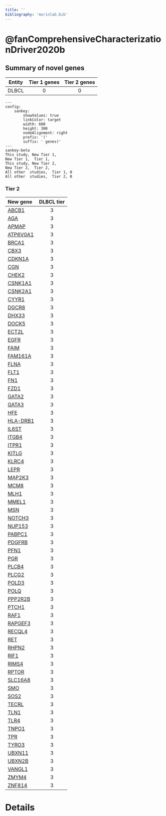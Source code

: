 ```yaml
---
title: ''
bibliography: 'morinlab.bib'
---
```


# @fanComprehensiveCharacterizationDriver2020b
## Summary of novel genes

|Entity| Tier 1 genes| Tier 2 genes|
|:-:|:-:|:-:|
|DLBCL|0|0|
```mermaid
---
config:
    sankey:
        showValues: true
        linkColor: target
        width: 600
        height: 300
        nodeAlignment: right
        prefix: '('
        suffix: ' genes)'
---
sankey-beta
This study, New Tier 1, 
New Tier 1,  Tier 1, 
This study, New Tier 2, 
New Tier 2,  Tier 2, 
All other  studies,  Tier 1, 0
All other  studies,  Tier 2, 0
```

### Tier 2
|New gene|DLBCL tier|
|:-|:-:|
|[ABCB1](../ABCB1)|3 |
|[AGA](../AGA)|3 |
|[APMAP](../APMAP)|3 |
|[ATP6V0A1](../ATP6V0A1)|3 |
|[BRCA1](../BRCA1)|3 |
|[CBX3](../CBX3)|3 |
|[CDKN1A](../CDKN1A)|3 |
|[CGN](../CGN)|3 |
|[CHEK2](../CHEK2)|3 |
|[CSNK1A1](../CSNK1A1)|3 |
|[CSNK2A1](../CSNK2A1)|3 |
|[CYYR1](../CYYR1)|3 |
|[DGCR8](../DGCR8)|3 |
|[DHX33](../DHX33)|3 |
|[DOCK5](../DOCK5)|3 |
|[ECT2L](../ECT2L)|3 |
|[EGFR](../EGFR)|3 |
|[FAIM](../FAIM)|3 |
|[FAM161A](../FAM161A)|3 |
|[FLNA](../FLNA)|3 |
|[FLT1](../FLT1)|3 |
|[FN1](../FN1)|3 |
|[FZD1](../FZD1)|3 |
|[GATA2](../GATA2)|3 |
|[GATA3](../GATA3)|3 |
|[HFE](../HFE)|3 |
|[HLA-DRB1](../HLA-DRB1)|3 |
|[IL6ST](../IL6ST)|3 |
|[ITGB4](../ITGB4)|3 |
|[ITPR1](../ITPR1)|3 |
|[KITLG](../KITLG)|3 |
|[KLRC4](../KLRC4)|3 |
|[LEPR](../LEPR)|3 |
|[MAP2K3](../MAP2K3)|3 |
|[MCM8](../MCM8)|3 |
|[MLH1](../MLH1)|3 |
|[MMEL1](../MMEL1)|3 |
|[MSN](../MSN)|3 |
|[NOTCH3](../NOTCH3)|3 |
|[NUP153](../NUP153)|3 |
|[PABPC1](../PABPC1)|3 |
|[PDGFRB](../PDGFRB)|3 |
|[PFN1](../PFN1)|3 |
|[PGR](../PGR)|3 |
|[PLCB4](../PLCB4)|3 |
|[PLCG2](../PLCG2)|3 |
|[POLD3](../POLD3)|3 |
|[POLQ](../POLQ)|3 |
|[PPP2R2B](../PPP2R2B)|3 |
|[PTCH1](../PTCH1)|3 |
|[RAF1](../RAF1)|3 |
|[RAPGEF3](../RAPGEF3)|3 |
|[RECQL4](../RECQL4)|3 |
|[RET](../RET)|3 |
|[RHPN2](../RHPN2)|3 |
|[RIF1](../RIF1)|3 |
|[RIMS4](../RIMS4)|3 |
|[RPTOR](../RPTOR)|3 |
|[SLC16A8](../SLC16A8)|3 |
|[SMO](../SMO)|3 |
|[SOS2](../SOS2)|3 |
|[TECRL](../TECRL)|3 |
|[TLN1](../TLN1)|3 |
|[TLR4](../TLR4)|3 |
|[TNPO1](../TNPO1)|3 |
|[TPR](../TPR)|3 |
|[TYRO3](../TYRO3)|3 |
|[UBXN11](../UBXN11)|3 |
|[UBXN2B](../UBXN2B)|3 |
|[VANGL1](../VANGL1)|3 |
|[ZMYM4](../ZMYM4)|3 |
|[ZNF814](../ZNF814)|3 |


# Details

